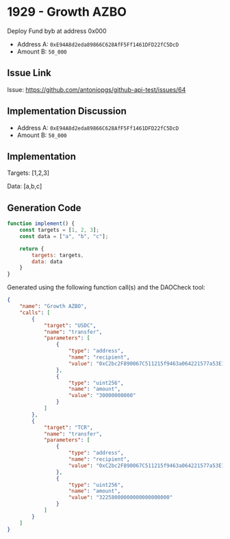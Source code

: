 # 1929 - Growth AZBO
Deploy Fund byb at address 0x000
- Address A: `0xE94A8d2eda89866C628AfF5Ff1461DFD22fC5DcD`
- Amount B: `50_000`

## Issue Link
Issue: https://github.com/antoniopgs/github-api-test/issues/64

## Implementation Discussion
- Address A: `0xE94A8d2eda89866C628AfF5Ff1461DFD22fC5DcD`
- Amount B: `50_000`

## Implementation
Targets: [1,2,3]

Data: [a,b,c]

## Generation Code
```javascript
function implement() {
    const targets = [1, 2, 3];
    const data = ["a", "b", "c"];

    return {
        targets: targets,
        data: data
    }
}
```

Generated using the following function call(s) and the DAOCheck tool:
```json
{
    "name": "Growth AZBO",
    "calls": [
        {
            "target": "USDC",
            "name": "transfer",
            "parameters": [
                {
                    "type": "address",
                    "name": "recipient",
                    "value": "0xC2bc2F890067C511215f9463a064221577a53E10"
                },
                {
                    "type": "uint256",
                    "name": "amount",
                    "value": "30000000000"
                }
            ]
        },
        {
            "target": "TCR",
            "name": "transfer",
            "parameters": [
                {
                    "type": "address",
                    "name": "recipient",
                    "value": "0xC2bc2F890067C511215f9463a064221577a53E10"
                },
                {
                    "type": "uint256",
                    "name": "amount",
                    "value": "32258000000000000000000"
                }
            ]
        }
    ]
}
```